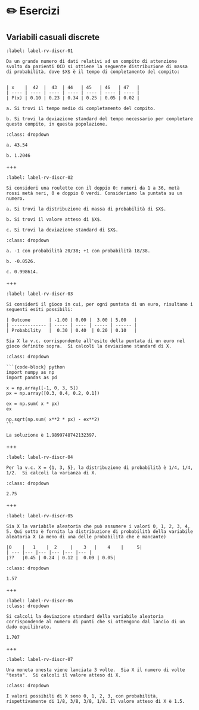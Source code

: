 # ✏️ Esercizi

## Variabili casuali discrete

```{exercise}
:label: label-rv-discr-01

Da un grande numero di dati relativi ad un compito di attenzione svolto da pazienti OCD si ottiene la seguente distribuzione di massa di probabilità, dove $X$ è il tempo di completamento del compito:


| x    |  42  |  43  | 44   | 45   | 46   | 47   |
| ---- | ---- | ---- | ---- | ---- | ---- | ---- | 
| P(x) | 0.10 | 0.23 | 0.34 | 0.25 | 0.05 | 0.02 |

a. Si trovi il tempo medio di completamento del compito. 

b. Si trovi la deviazione standard del tempo necessario per completare questo compito, in questa popolazione.

```

````{solution} label-rv-discr-01
:class: dropdown

a. 43.54 

b. 1.2046
````

+++

```{exercise}
:label: label-rv-discr-02

Si consideri una roulette con il doppio 0: numeri da 1 a 36, metà rossi metà neri, 0 e doppio 0 verdi. Consideriamo la puntata su un numero.  

a. Si trovi la distribuzione di massa di probabilità di $X$. 

b. Si trovi il valore atteso di $X$.  

c. Si trovi la deviazione standard di $X$.
```

````{solution} label-rv-discr-02
:class: dropdown

a. -1 con probabilità 20/38; +1 con probabilità 18/38. 

b. -0.0526. 

c. 0.998614.
````

+++

```{exercise}
:label: label-rv-discr-03

Si consideri il gioco in cui, per ogni puntata di un euro, risultano i seguenti esiti possibili:

| Outcome	  	| -1.00 | 0.00 |  3.00 | 5.00	|
| ------------- | ----- | ---- | ----- | ------ | 
| Probability	|  0.30	| 0.40	| 0.20 | 0.10	|

Sia X la v.c. corrispondente all'esito della puntata di un euro nel gioco definito sopra.  Si calcoli la deviazione standard di X.
```

````{solution} label-rv-discr-03
:class: dropdown

```{code-block} python
import numpy as np
import pandas as pd

x = np.array([-1, 0, 3, 5])
px = np.array([0.3, 0.4, 0.2, 0.1])

ex = np.sum( x * px)
ex

np.sqrt(np.sum( x**2 * px) - ex**2)
```

La soluzione è 1.9899748742132397.
````

+++

```{exercise}
:label: label-rv-discr-04

Per la v.c. X = {1, 3, 5}, la distribuzione di probabilità è 1/4, 1/4, 1/2.  Si calcoli la varianza di X.
```

````{solution} label-rv-discr-04
:class: dropdown

2.75
````

+++

```{exercise}
:label: label-rv-discr-05

Sia X la variabile aleatoria che può assumere i valori 0, 1, 2, 3, 4, 5. Qui sotto è fornita la distribuzione di probabilità della variabile aleatoria X (a meno di una delle probabilità che è mancante)

|0    |   1    |  2     |    3   |    4    |     5|
| --- |--- |--- |--- |--- |--- |
|??   |0.45 | 0.24 | 0.12 |  0.09 | 0.05|

```

````{solution} label-rv-discr-05
:class: dropdown

1.57
````

+++

```{exercise}
:label: label-rv-discr-06
:class: dropdown

Si calcoli la deviazione standard della variabile aleatoria corrispondende al numero di punti che si ottengono dal lancio di un dado equilibrato.

```

````{solution} label-rv-discr-06
1.707
````

+++

```{exercise}
:label: label-rv-discr-07

Una moneta onesta viene lanciata 3 volte.  Sia X il numero di volte "testa".  Si calcoli il valore atteso di X.

```

````{solution} label-rv-discr-07
:class: dropdown

I valori possibili di X sono 0, 1, 2, 3, con probabilità, rispettivamente di 1/8, 3/8, 3/8, 1/8. Il valore atteso di X è 1.5.
````